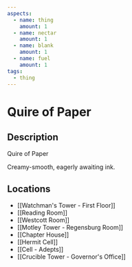 ```yaml
---
aspects:
  - name: thing
    amount: 1
  - name: nectar
    amount: 1
  - name: blank
    amount: 1
  - name: fuel
    amount: 1
tags:
  - thing
---
```


# Quire of Paper

## Description
Quire of Paper

Creamy-smooth, eagerly awaiting ink.
## Locations
- [[Watchman's Tower - First Floor]]
- [[Reading Room]]
- [[Westcott Room]]
- [[Motley Tower - Regensburg Room]]
- [[Chapter House]]
- [[Hermit Cell]]
- [[Cell - Adepts]]
- [[Crucible Tower - Governor's Office]]